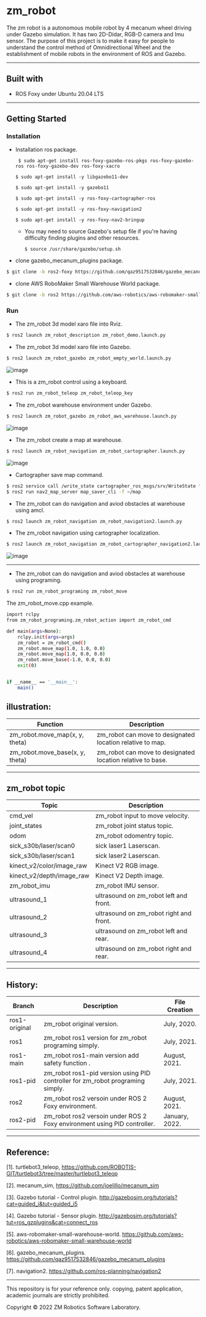 # zm_robot

The zm robot is a autonomous mobile robot by 4 mecanum wheel driving under Gazebo simulation. It has two 2D-Didar, RGB-D camera and Imu sensor. The purpose of this project is to make it easy for people to understand the control method of Omnidirectional Wheel and the establishment of mobile robots in the environment of ROS and Gazebo.

------

## Built with

- ROS Foxy under Ubuntu 20.04 LTS

------

## Getting Started

### Installation

- Installation ros package.

    ``` $ sudo apt-get install ros-foxy-gazebo-ros-pkgs ros-foxy-gazebo-ros ros-foxy-gazebo-dev ros-foxy-xacro```

    ``` $ sudo apt-get install -y libgazebo11-dev ```
    
    ``` $ sudo apt-get install -y gazebo11 ```

    ``` $ sudo apt-get install -y ros-foxy-cartographer-ros ```
  
    ``` $ sudo apt-get install -y ros-foxy-navigation2 ```
    
    ``` $ sudo apt-get install -y ros-foxy-nav2-bringup ```
    
  - You may need to source Gazebo's setup file if you're having difficulty finding plugins and other resources. 
  
    ``` $ source /usr/share/gazebo/setup.sh ```

- clone gazebo_mecanum_plugins package.

``` bash
$ git clone -b ros2-foxy https://github.com/qaz9517532846/gazebo_mecanum_plugins.git
```

- clone AWS RoboMaker Small Warehouse World package.

``` bash
$ git clone -b ros2 https://github.com/aws-robotics/aws-robomaker-small-warehouse-world
```

### Run

- The zm_robot 3d model xaro file into Rviz.

``` bash
$ ros2 launch zm_robot_description zm_robot_demo.launch.py
```

- The zm_robot 3d model xaro file into Gazebo.

``` bash
$ ros2 launch zm_robot_gazebo zm_robot_empty_world.launch.py
```

![image](https://github.com/qaz9517532846/zm_robot/blob/ros2/image/zm_robot_empty_world.png)

- This is a zm_robot control using a keyboard.

``` bash
$ ros2 run zm_robot_teleop zm_robot_teleop_key
```

- The zm_robot warehouse environment under Gazebo.

``` bash
$ ros2 launch zm_robot_gazebo zm_robot_aws_warehouse.launch.py
```

![image](https://github.com/qaz9517532846/zm_robot/blob/ros2/image/zm_robot_aws_warehouse.png)

- The zm_robot create a map at warehouse.

``` bash
$ ros2 launch zm_robot_navigation zm_robot_cartographer.launch.py
```

![image](https://github.com/qaz9517532846/zm_robot/blob/ros2/image/zm_robot_cartographer.png)

- Cartographer save map command.

``` bash
$ ros2 service call /write_state cartographer_ros_msgs/srv/WriteState "{filename : '${HOME}/zm_robot_cartographer_map.pbstream'}"
$ ros2 run nav2_map_server map_saver_cli -f ~/map
```

- The zm_robot can do navigation and aviod obstacles at warehouse using amcl.

``` bash
$ ros2 launch zm_robot_navigation zm_robot_navigation2.launch.py
```

- The zm_robot navigation using cartographer localization.

``` bash
$ ros2 launch zm_robot_navigation zm_robot_cartographer_navigation2.launch.py
```

![image](https://github.com/qaz9517532846/zm_robot/blob/ros2/image/zm_robot_navigation2.png)

------

- The zm_robot can do navigation and aviod obstacles at warehouse using programing.

``` bash
$ ros2 run zm_robot_programing zm_robot_move
```

The zm_robot_move.cpp example.

``` bash
import rclpy
from zm_robot_programing.zm_robot_action import zm_robot_cmd

def main(args=None):
    rclpy.init(args=args)
    zm_robot = zm_robot_cmd()
    zm_robot.move_map(1.0, 1.0, 0.0)
    zm_robot.move_map(1.0, 0.0, 0.0)
    zm_robot.move_base(-1.0, 0.0, 0.0)
    exit(0)


if __name__ == '__main__':
    main()
```

## illustration:

| Function                           | Description                                                |
| ---                                | ---                                                        | 
| zm_robot.move_map(x, y, theta)  | zm_robot can move to designated location relative to map.     |
| zm_robot.move_base(x, y, theta) | zm_robot can move to designated location relative to base.    ||

------

## zm_robot topic

| Topic                              | Description                                                       |
| ---                                | ---                                                               | 
| cmd_vel                            | zm_robot input to move velocity.                                  |
| joint_states                       | zm_robot joint status topic.                                      |
| odom                               | zm_robot odomentry topic.                                         |
| sick_s30b/laser/scan0              | sick laser1 Laserscan.                                            |
| sick_s30b/laser/scan1              | sick laser2 Laserscan.                                            |
| kinect_v2/color/image_raw          | Kinect V2 RGB image.                                              |
| kinect_v2/depth/image_raw          | Kinect V2 Depth image.                                            |
| zm_robot_imu                       | zm_robot IMU sensor.                                              |
| ultrasound_1                       | ultrasound on zm_robot left and front.                            |
| ultrasound_2                       | ultrasound on zm_robot right and front.                           |
| ultrasound_3                       | ultrasound on zm_robot left and rear.                             |
| ultrasound_4                       | ultrasound on zm_robot right and rear.                            ||

------

## History:

| Branch         | Description                                                                     | File Creation |
| ---            | ---                                                                             | ---           |
| ros1-original  | zm_robot original version.                                                      | July, 2020.   |
| ros1           | zm_robot ros1 version for zm_robot programing simply.                           | July, 2021.   |
| ros1-main      | zm_robot ros1-main version add safety function           .                      | August, 2021. |
| ros1-pid       | zm_robot ros1-pid version using PID controller for zm_robot programing simply.  | July, 2021.   |
| ros2           | zm_robot ros2 versoin under ROS 2 Foxy environment.                             | August, 2021. |
| ros2-pid       | zm_robot ros2 versoin under ROS 2 Foxy environment using PID controller.        | January, 2022.||

------

## Reference:

[1]. turtlebot3_teleop, https://github.com/ROBOTIS-GIT/turtlebot3/tree/master/turtlebot3_teleop

[2]. mecanum_sim, https://github.com/joelillo/mecanum_sim

[3]. Gazebo tutorial - Control plugin. http://gazebosim.org/tutorials?cat=guided_i&tut=guided_i5

[4]. Gazebo tutorial - Sensor plugin. http://gazebosim.org/tutorials?tut=ros_gzplugins&cat=connect_ros

[5]. aws-robomaker-small-warehouse-world. https://github.com/aws-robotics/aws-robomaker-small-warehouse-world

[6]. gazebo_mecanum_plugins. https://github.com/qaz9517532846/gazebo_mecanum_plugins

[7]. navigation2. https://github.com/ros-planning/navigation2

------

This repository is for your reference only. copying, patent application, academic journals are strictly prohibited.

Copyright © 2022 ZM Robotics Software Laboratory.

